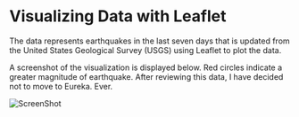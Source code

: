 # Visualizing Data with Leaflet

The data represents earthquakes in the last seven days that is updated from the United States Geological Survey (USGS) using Leaflet to plot the data. 

A screenshot of the visualization is displayed below. Red circles indicate a greater magnitude of earthquake. After reviewing this data, I have decided not to move to Eureka. Ever. 

![ScreenShot](Images/ScreenShot.PNG)